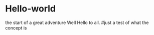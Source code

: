 # Hello-world
the start of a great adventure
Well Hello to all.
#just a test of what the concept is


